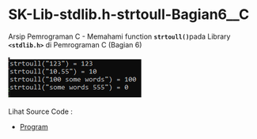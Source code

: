 # SK-Lib-stdlib.h-strtoull-Bagian6__C
Arsip Pemrograman C - Memahami function <code><b>strtoull()</b></code>pada Library <code><b>&lt;stdlib.h></b></code> di Pemrograman C (Bagian 6)<br><br>
<img src="https://github.com/RizkyKhapidsyah/SK-Lib-stdlib.h-strtoull-Bagian6__C/blob/master/SK-Lib-stdlib.h-strtoull-Bagian6__C/x64/result/001.PNG"><br><br>
Lihat Source Code : <br>
- <a href="https://github.com/RizkyKhapidsyah/SK-Lib-stdlib.h-strtoull-Bagian6__C/blob/master/SK-Lib-stdlib.h-strtoull-Bagian6__C/Source.c">Program</a>
